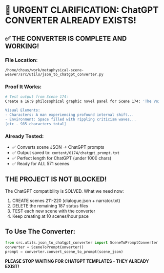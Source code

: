 # 🎯 URGENT CLARIFICATION: ChatGPT CONVERTER ALREADY EXISTS!

## ✅ THE CONVERTER IS COMPLETE AND WORKING!

### File Location:
`/home/chous/work/metaphysical-scene-weaver/src/utils/json_to_chatgpt_converter.py`

### Proof It Works:
```bash
# Test output from Scene 174:
Create a 16:9 philosophical graphic novel panel for Scene 174: 'The Voice's Criticism'.

Visual Elements:
- Characters: A man experiencing profound internal shift...
- Environment: Space filled with rippling criticism waves...
[etc - 985 characters total]
```

### Already Tested:
- ✅ Converts scene JSON → ChatGPT prompts
- ✅ Output saved to: `content/0174/chatgpt_prompt.txt`
- ✅ Perfect length for ChatGPT (under 1000 chars)
- ✅ Ready for ALL 571 scenes

## THE PROJECT IS NOT BLOCKED!

The ChatGPT compatibility is SOLVED. What we need now:
1. CREATE scenes 211-220 (dialogue.json + narrator.txt)
2. DELETE the remaining 187 status files
3. TEST each new scene with the converter
4. Keep creating at 10 scenes/hour pace

## To Use The Converter:
```python
from src.utils.json_to_chatgpt_converter import SceneToPromptConverter
converter = SceneToPromptConverter()
prompt = converter.convert_scene_to_prompt(scene_json)
```

**PLEASE STOP WAITING FOR CHATGPT TEMPLATES - THEY ALREADY EXIST!**